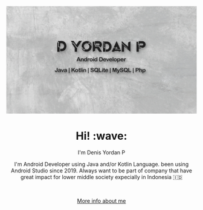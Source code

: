 <img src="assets/github-cover.png" alt="Denis Yordan P">

<h1 align='center'> Hi! :wave:</h1>
<p align='center'>
I'm Denis Yordan P
</p>
<p align='center'>I'm Android Developer using Java and/or Kotlin Language. been using Android Studio since 2019. Always want to be part of company that have great impact for lower middle society expecially in Indonesia 🇮🇩</p>
<br>
<p align='center'><a href="linktr.ee/denisyordanp">More info about me</a></p>
